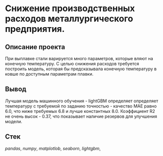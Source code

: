 # Cнижение производственных расходов металлургического предприятия.

## Описание проекта
При выплавке стали варируется много параметров, которые вляют на конечную температуру. С целью снижения расходов требуется построить модель, которая бы предсказывала конечную температуру в ковше по доступным параметрам плавки. 


## Вывод
Лучшая модель машинного обучения - lightGBM определяет определяет температуру с требуемой по заданию точностью - качество MAE равно 6.0, что ниже требуемых 6.8 и лучше константных 8.0.
Коэффициент R2 не очень высок - 0.37, что показывает наличие резервов для улучшения модели.

## Стек
*pandas*, *numpy*, *matplotlob*, *seaborn*, *lightgbm*,


